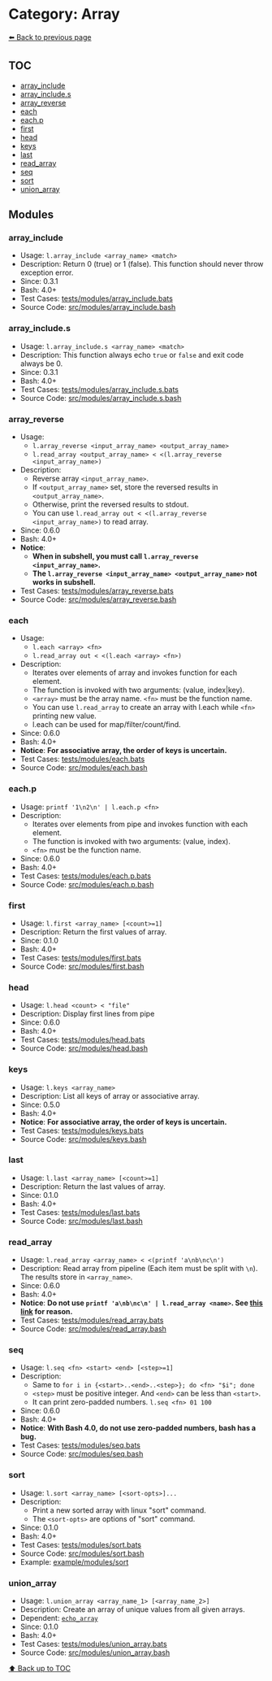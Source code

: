 # Category: Array

[⬅️ Back to previous page](./README.md)

## TOC

- [array_include](#array_include)
- [array_include.s](#array_includes)
- [array_reverse](#array_reverse)
- [each](#each)
- [each.p](#eachp)
- [first](#first)
- [head](#head)
- [keys](#keys)
- [last](#last)
- [read_array](#read_array)
- [seq](#seq)
- [sort](#sort)
- [union_array](#union_array)

## Modules

### array_include

- Usage: `l.array_include <array_name> <match>`
- Description: Return 0 (true) or 1 (false). This function should never throw exception error.
- Since: 0.3.1
- Bash: 4.0+
- Test Cases: [tests/modules/array_include.bats](../../tests/modules/array_include.bats)
- Source Code: [src/modules/array_include.bash](../../src/modules/array_include.bash)

### array_include.s

- Usage: `l.array_include.s <array_name> <match>`
- Description: This function always echo `true` or `false` and exit code always be 0.
- Since: 0.3.1
- Bash: 4.0+
- Test Cases: [tests/modules/array_include.s.bats](../../tests/modules/array_include.s.bats)
- Source Code: [src/modules/array_include.s.bash](../../src/modules/array_include.s.bash)

### array_reverse

- Usage:
  - `l.array_reverse <input_array_name> <output_array_name>`
  - `l.read_array <output_array_name> < <(l.array_reverse <input_array_name>)`
- Description:
  - Reverse array `<input_array_name>`.
  - If `<output_array_name>` set, store the reversed results in `<output_array_name>`.
  - Otherwise, print the reversed results to stdout.
  - You can use `l.read_array out < <(l.array_reverse <input_array_name>)` to read array.
- Since: 0.6.0
- Bash: 4.0+
- **Notice**:
  - **When in subshell, you must call `l.array_reverse <input_array_name>`.**
  - **The `l.array_reverse <input_array_name> <output_array_name>` not works in subshell.**
- Test Cases: [tests/modules/array_reverse.bats](../../tests/modules/array_reverse.bats)
- Source Code: [src/modules/array_reverse.bash](../../src/modules/array_reverse.bash)

### each

- Usage:
  - `l.each <array> <fn>`
  - `l.read_array out < <(l.each <array> <fn>)`
- Description:
  - Iterates over elements of array and invokes function for each element.
  - The function is invoked with two arguments: (value, index|key).
  - `<array>` must be the array name. `<fn>` must be the function name.
  - You can use `l.read_array` to create an array with l.each while `<fn>` printing new value.
  - l.each can be used for map/filter/count/find.
- Since: 0.6.0
- Bash: 4.0+
- **Notice**: **For associative array, the order of keys is uncertain.**
- Test Cases: [tests/modules/each.bats](../../tests/modules/each.bats)
- Source Code: [src/modules/each.bash](../../src/modules/each.bash)

### each.p

- Usage: `printf '1\n2\n' | l.each.p <fn>`
- Description:
  - Iterates over elements from pipe and invokes function with each element.
  - The function is invoked with two arguments: (value, index).
  - `<fn>` must be the function name.
- Since: 0.6.0
- Bash: 4.0+
- Test Cases: [tests/modules/each.p.bats](../../tests/modules/each.p.bats)
- Source Code: [src/modules/each.p.bash](../../src/modules/each.p.bash)

### first

- Usage: `l.first <array_name> [<count>=1]`
- Description: Return the first values of array.
- Since: 0.1.0
- Bash: 4.0+
- Test Cases: [tests/modules/first.bats](../../tests/modules/first.bats)
- Source Code: [src/modules/first.bash](../../src/modules/first.bash)

### head

- Usage: `l.head <count> < "file"`
- Description: Display first lines from pipe
- Since: 0.6.0
- Bash: 4.0+
- Test Cases: [tests/modules/head.bats](../../tests/modules/head.bats)
- Source Code: [src/modules/head.bash](../../src/modules/head.bash)

### keys

- Usage: `l.keys <array_name>`
- Description: List all keys of array or associative array.
- Since: 0.5.0
- Bash: 4.0+
- **Notice**: **For associative array, the order of keys is uncertain.**
- Test Cases: [tests/modules/keys.bats](../../tests/modules/keys.bats)
- Source Code: [src/modules/keys.bash](../../src/modules/keys.bash)

### last

- Usage: `l.last <array_name> [<count>=1]`
- Description: Return the last values of array.
- Since: 0.1.0
- Bash: 4.0+
- Test Cases: [tests/modules/last.bats](../../tests/modules/last.bats)
- Source Code: [src/modules/last.bash](../../src/modules/last.bash)

### read_array

- Usage: `l.read_array <array_name> < <(printf 'a\nb\nc\n')`
- Description: Read array from pipeline (Each item must be split with `\n`). The results store in `<array_name>`.
- Since: 0.6.0
- Bash: 4.0+
- **Notice**: **Do not use `printf 'a\nb\nc\n' | l.read_array <name>`. See [this link](https://superuser.com/a/1348950) for reason.**
- Test Cases: [tests/modules/read_array.bats](../../tests/modules/read_array.bats)
- Source Code: [src/modules/read_array.bash](../../src/modules/read_array.bash)

### seq

- Usage: `l.seq <fn> <start> <end> [<step>=1]`
- Description:
  - Same to `for i in {<start>..<end>..<step>}; do <fn> "$i"; done`
  - `<step>` must be positive integer. And `<end>` can be less than `<start>`.
  - It can print zero-padded numbers. `l.seq <fn> 01 100`
- Since: 0.6.0
- Bash: 4.0+
- **Notice**: **With Bash 4.0, do not use zero-padded numbers, bash has a bug.**
- Test Cases: [tests/modules/seq.bats](../../tests/modules/seq.bats)
- Source Code: [src/modules/seq.bash](../../src/modules/seq.bash)

### sort

- Usage: `l.sort <array_name> [<sort-opts>]...`
- Description:
  - Print a new sorted array with linux "sort" command.
  - The `<sort-opts>` are options of "sort" command.
- Since: 0.1.0
- Bash: 4.0+
- Test Cases: [tests/modules/sort.bats](../../tests/modules/sort.bats)
- Source Code: [src/modules/sort.bash](../../src/modules/sort.bash)
- Example: [example/modules/sort](../../example/modules/sort)

### union_array

- Usage: `l.union_array <array_name_1> [<array_name_2>]`
- Description: Create an array of unique values from all given arrays.
- Dependent: [`echo_array`](./console.md#echo_array)
- Since: 0.1.0
- Bash: 4.0+
- Test Cases: [tests/modules/union_array.bats](../../tests/modules/union_array.bats)
- Source Code: [src/modules/union_array.bash](../../src/modules/union_array.bash)

[⬆️ Back up to TOC](#toc)

